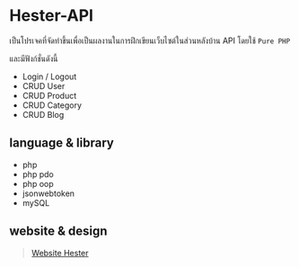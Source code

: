 # Hester-API

เป็นโปรเจคที่จัดทำขึ้นเพื่อเป็นผลงานในการฝึกเขียนเว็บไซต์ในส่วนหลังบ้าน API โดยใช้ `Pure PHP`

และมีฟังก์ชั่นดังนี้

* Login / Logout
* CRUD User
* CRUD Product
* CRUD Category
* CRUD Blog


## language & library

* php
* php pdo
* php oop
* jsonwebtoken
* mySQL


## website & design

> [Website Hester](https://hester.vercel.app/)
